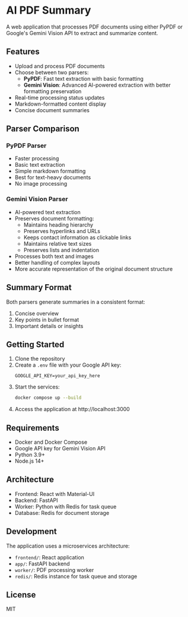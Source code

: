 # AI PDF Summary

A web application that processes PDF documents using either PyPDF or Google's Gemini Vision API to extract and summarize content.

## Features

- Upload and process PDF documents
- Choose between two parsers:
  - **PyPDF**: Fast text extraction with basic formatting
  - **Gemini Vision**: Advanced AI-powered extraction with better formatting preservation
- Real-time processing status updates
- Markdown-formatted content display
- Concise document summaries

## Parser Comparison

### PyPDF Parser
- Faster processing
- Basic text extraction
- Simple markdown formatting
- Best for text-heavy documents
- No image processing

### Gemini Vision Parser
- AI-powered text extraction
- Preserves document formatting:
  - Maintains heading hierarchy
  - Preserves hyperlinks and URLs
  - Keeps contact information as clickable links
  - Maintains relative text sizes
  - Preserves lists and indentation
- Processes both text and images
- Better handling of complex layouts
- More accurate representation of the original document structure

## Summary Format

Both parsers generate summaries in a consistent format:
1. Concise overview
2. Key points in bullet format
3. Important details or insights

## Getting Started

1. Clone the repository
2. Create a `.env` file with your Google API key:
   ```
   GOOGLE_API_KEY=your_api_key_here
   ```
3. Start the services:
   ```bash
   docker compose up --build
   ```
4. Access the application at http://localhost:3000

## Requirements

- Docker and Docker Compose
- Google API key for Gemini Vision API
- Python 3.9+
- Node.js 14+

## Architecture

- Frontend: React with Material-UI
- Backend: FastAPI
- Worker: Python with Redis for task queue
- Database: Redis for document storage

## Development

The application uses a microservices architecture:
- `frontend/`: React application
- `app/`: FastAPI backend
- `worker/`: PDF processing worker
- `redis/`: Redis instance for task queue and storage

## License

MIT 